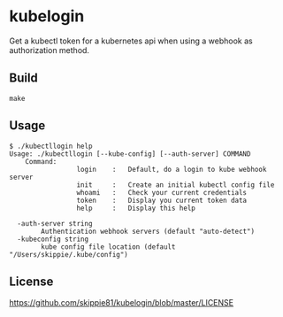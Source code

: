 # kubelogin

Get a kubectl token for a kubernetes api when using a webhook as authorization method.

## Build

```
make
```

## Usage

```
$ ./kubectllogin help
Usage: ./kubectllogin [--kube-config] [--auth-server] COMMAND
    Command:
                 login    :   Default, do a login to kube webhook server
                 init     :   Create an initial kubectl config file
                 whoami   :   Check your current credentials
                 token    :   Display you current token data
                 help     :   Display this help

  -auth-server string
    	Authentication webhook servers (default "auto-detect")
  -kubeconfig string
    	kube config file location (default "/Users/skippie/.kube/config")
```

## License

https://github.com/skippie81/kubelogin/blob/master/LICENSE